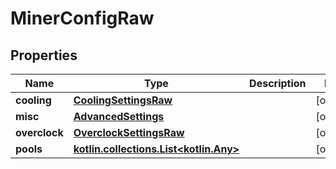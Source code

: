 
# MinerConfigRaw

## Properties
| Name | Type | Description | Notes |
| ------------ | ------------- | ------------- | ------------- |
| **cooling** | [**CoolingSettingsRaw**](CoolingSettingsRaw.md) |  |  [optional] |
| **misc** | [**AdvancedSettings**](AdvancedSettings.md) |  |  [optional] |
| **overclock** | [**OverclockSettingsRaw**](OverclockSettingsRaw.md) |  |  [optional] |
| **pools** | [**kotlin.collections.List&lt;kotlin.Any&gt;**](kotlin.Any.md) |  |  [optional] |



